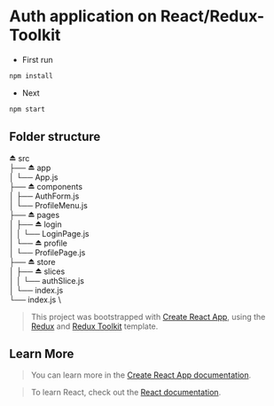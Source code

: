 Auth application on React/Redux-Toolkit 
========================================

 - First run 

 ```sh
npm install
```

 - Next 
```sh
npm start
```

## Folder structure

  ⏏ src \
   ├── ⏏ app \
   │   └── App.js \
   ├── ⏏ components \
   │   ├── AuthForm.js \
   │   └── ProfileMenu.js \
   ├── ⏏ pages \
   │   ├── ⏏ login  \
   │   │   └── LoginPage.js \
   │   └── ⏏ profile \
   │       └── ProfilePage.js \
   ├── ⏏ store \
   │   ├── ⏏ slices \
   │   │   └── authSlice.js \
   │   └── index.js \
   └── index.js \


> This project was bootstrapped with [Create React App](https://github.com/facebook/create-react-app), using the [Redux](https://redux.js.org/) and [Redux Toolkit](https://redux-toolkit.js.org/) template.

## Learn More

> You can learn more in the [Create React App documentation](https://facebook.github.io/create-react-app/docs/getting-started).

> To learn React, check out the [React documentation](https://reactjs.org/).
